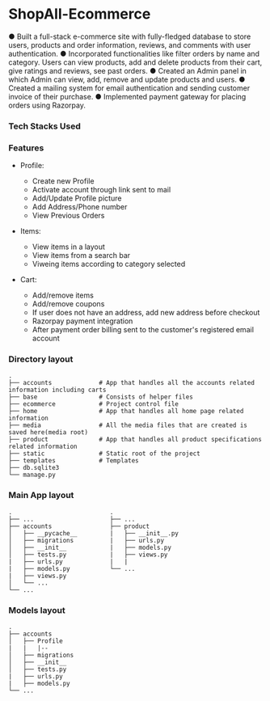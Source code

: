 # ShopAll-Ecommerce
●	Built a full-stack e-commerce site with fully-fledged database to store users, products and order information, reviews, and comments with user authentication.
●	Incorporated functionalities like filter orders by name and category. Users can view products, add and delete products from their cart, give ratings and reviews, see past orders.
●	Created an Admin panel in which Admin can view, add, remove and update products and users.
●	Created a mailing system for email authentication and sending customer invoice of their purchase.
●	Implemented payment gateway for placing orders using Razorpay.


### Tech Stacks Used


### Features

- Profile:
    - Create new Profile
    - Activate account through link sent to mail
    - Add/Update Profile picture
    - Add Address/Phone number
    - View Previous Orders
    
- Items:
    - View items in a layout
    - View items from a search bar
    - Viweing items according to category selected
    
- Cart:
    - Add/remove items
    - Add/remove coupons
    - If user does not have an address, add new address before checkout
    - Razorpay payment integration
    - After payment order billing sent to the customer's registered email account

### Directory layout
```
.
├── accounts             # App that handles all the accounts related information including carts
├── base                 # Consists of helper files
├── ecommerce            # Project control file
├── home                 # App that handles all home page related information
├── media                # All the media files that are created is saved here(media root)
├── product              # App that handles all product specifications related information
├── static               # Static root of the project
├── templates            # Templates 
├── db.sqlite3
└── manage.py
```

### Main App layout
```
.                           .
├── ...                     ├── ...
├── accounts                ├── product   
│   ├── __pycache__         |   ├── __init__.py
│   ├── migrations          |   ├── urls.py
│   ├── __init__            |   ├── models.py
│   ├── tests.py            |   ├── views.py
|   ├── urls.py             |   |
|   ├── models.py           └── ...
|   ├── views.py         
│   └── ...                
└── ...
```
### Models layout
```
.        
├── accounts           
│   ├── Profile
|   |   |--
│   ├── migrations      
│   ├── __init__          
│   ├── tests.py         
|   ├── urls.py             
|   ├── models.py           
└── ...
```
